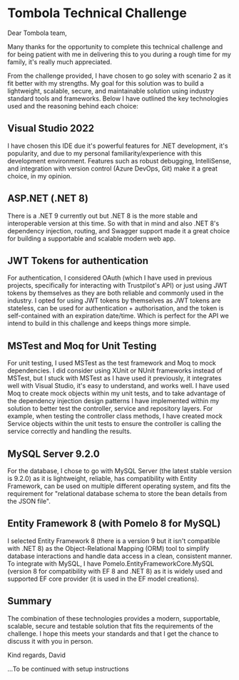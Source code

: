 # Tombola Technical Challenge

Dear Tombola team,

Many thanks for the opportunity to complete this technical challenge and for being patient with me in delivering this to you during a rough time for my family, it's really much appreciated.

From the challenge provided, I have chosen to go soley with scenario 2 as it fit better with my strengths. My goal for this solution was to build a lightweight, scalable, secure, and maintainable solution using industry standard tools and frameworks. Below I have outlined the key technologies used and the reasoning behind each choice:

## Visual Studio 2022
I have chosen this IDE due it's powerful features for .NET development, it's popularity, and due to my personal familiarity/experience with this development environment. Features such as robust debugging, IntelliSense, and integration with version control (Azure DevOps, Git) make it a great choice, in my opinion.

## ASP.NET (.NET 8)
There is a .NET 9 currently out but .NET 8 is the more stable and interoperable version at this time. So with that in mind and also .NET 8's dependency injection, routing, and Swagger support made it a great choice for building a supportable and scalable modern web app.

## JWT Tokens for authentication
For authentication, I considered OAuth (which I have used in previous projects, specifically for interacting with Trustpilot's API) or just using JWT tokens by themselves as they are both reliable and commonly used in the industry. I opted for using JWT tokens by themselves as JWT tokens are stateless, can be used for authentication + authorisation, and the token is self-contained with an expiration date/time. Which is perfect for the API we intend to build in this challenge and keeps things more simple.

## MSTest and Moq for Unit Testing
For unit testing, I used MSTest as the test framework and Moq to mock dependencies. I did consider using XUnit or NUnit frameworks instead of MSTest, but I stuck with MSTest as I have used it previously, it integrates well with Visual Studio, it's easy to understand, and works well. I have used Moq to create mock objects within my unit tests, and to take advantage of the dependency injection design patterns I have implemented within my solution to better test the controller, service and repository layers. For example, when testing the controller class methods, I have created mock Service objects within the unit tests to ensure the controller is calling the service correctly and handling the results.

## MySQL Server 9.2.0
For the database, I chose to go with MySQL Server (the latest stable version is 9.2.0) as it is lightweight, reliable, has compatibility with Entity Framework, can be used on multiple different operating system, and fits the requirement for "relational database schema to store the bean details from the JSON file". 

## Entity Framework 8 (with Pomelo 8 for MySQL)
I selected Entity Framework 8 (there is a version 9 but it isn't compatible with .NET 8) as the Object-Relational Mapping (ORM) tool to simplify database interactions and handle data access in a clean, consistent manner. To integrate with MySQL, I have Pomelo.EntityFrameworkCore.MySQL (version 8 for compatibility with EF 8 and .NET 8) as it is widely used and supported EF core provider (it is used in the EF model creations).

## Summary
The combination of these technologies provides a modern, supportable, scalable, secure and testable solution that fits the requirements of the challenge. I hope this meets your standards and that I get the chance to discuss it with you in person.

Kind regards,
David

...To be continued with setup instructions
